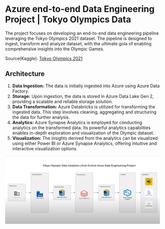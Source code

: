 
# Azure end-to-end Data Engineering Project | Tokyo Olympics Data

The project focuses on developing an end-to-end data engineering pipeline leveraging the Tokyo Olympics 2021 dataset. The pipeline is designed to ingest, transform and analyze dataset, with the ultimate gola of enabling comprehensive insights into the Olympic Games. 

Source(Kaggle): [Tokyo Olympics 2021](https://www.kaggle.com/datasets/arjunprasadsarkhel/2021-olympics-in-tokyo)



## Architecture
1. **Data Ingestion:** The data is initially ingested into Azure using Azure Data Factory.
2. **Storage:** Upon ingestion, the data is stored in Azure Data Lake Gen 2, providing a scalable and reliable storage solution. 
3. **Data Transformation:** Azure Databricks is utilized for transforming the ingested data. This step involves cleaning, aggregating and structuring the data for further analysis.
4. **Analytics:** Azure Synapse Analytics is employed for conducting analytics on the transformed data. Its powerful analytics capabilities enables in-depth exploration and visualization of the Olympic dataset. 
5. **Visualization:** The insights derived from the analytics can be visualized using either Power BI or Azure Synapse Analytics, offering intuitive and interactive visualization options.

![](Architecture.png)
